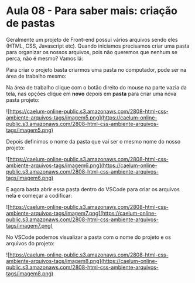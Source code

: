 # Aula 08 - Para saber mais: criação de pastas

Geralmente um projeto de Front-end possui vários arquivos sendo eles (HTML, CSS, Javascript etc). Quando iniciamos precisamos criar uma pasta para organizar os nossos arquivos, pois não queremos que nenhum se perca, não é mesmo? Vamos lá:

Para criar o projeto basta criarmos uma pasta no computador, pode ser na área de trabalho mesmo:

Na área de trabalho clique com o botão direito do mouse na parte vazia da tela, nas opções clique em **novo** depois em **pasta** para criar uma nova pasta projeto:

![https://caelum-online-public.s3.amazonaws.com/2808-html-css-ambiente-arquivos-tags/imagem5.png](https://caelum-online-public.s3.amazonaws.com/2808-html-css-ambiente-arquivos-tags/imagem5.png)

Depois definimos o nome da pasta que vai ser o mesmo nome do nosso projeto:

![https://caelum-online-public.s3.amazonaws.com/2808-html-css-ambiente-arquivos-tags/imagem6.png](https://caelum-online-public.s3.amazonaws.com/2808-html-css-ambiente-arquivos-tags/imagem6.png)

E agora basta abrir essa pasta dentro do VSCode para criar os arquivos nela e começar a codificar:

![https://caelum-online-public.s3.amazonaws.com/2808-html-css-ambiente-arquivos-tags/imagem7.png](https://caelum-online-public.s3.amazonaws.com/2808-html-css-ambiente-arquivos-tags/imagem7.png)

No VSCode podemos visualizar a pasta com o nome do projeto e os arquivos do projeto:

![https://caelum-online-public.s3.amazonaws.com/2808-html-css-ambiente-arquivos-tags/imagem8.png](https://caelum-online-public.s3.amazonaws.com/2808-html-css-ambiente-arquivos-tags/imagem8.png)